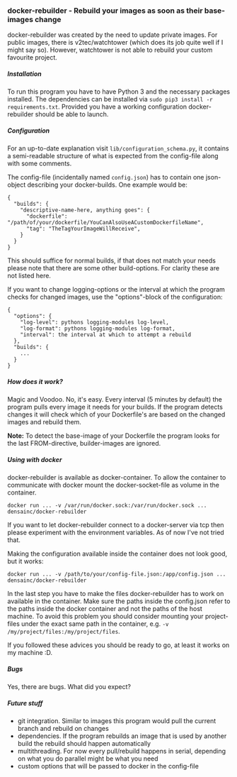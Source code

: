 ### docker-rebuilder - Rebuild your images as soon as their base-images change

docker-rebuilder was created by the need to update private images. For public images, there is v2tec/watchtower (which does its job 
quite well if I might say so). However, watchtower is not able to rebuild your custom favourite project. 

##### Installation

To run this program you have to have Python 3 and the necessary packages installed. The dependencies can be installed via `sudo pip3 install -r requirements.txt`. Provided you have a working configuration docker-rebuilder should be able to launch.

##### Configuration

For an up-to-date explanation visit `lib/configuration_schema.py`, it contains a semi-readable structure of what is expected from the config-file along with some comments.

The config-file (incidentally named `config.json`) has to contain one json-object describing your docker-builds. One example would be:
```
{
  "builds": {
    "descriptive-name-here, anything goes": {
      "dockerfile": "/path/of/your/dockerfile/YouCanAlsoUseACustomDockerfileName",
      "tag": "TheTagYourImageWillReceive",
    }
  }
}
```

This should suffice for normal builds, if that does not match your needs please note that there are some other build-options. For clarity these are not listed here.

If you want to change logging-options or the interval at which the program checks for changed images, use the "options"-block of the configuration:

```
{
  "options": {
    "log-level": pythons logging-modules log-level,
    "log-format": pythons logging-modules log-format,
    "interval": the interval at which to attempt a rebuild
  },
  "builds": {
    ...
  }
}
```

##### How does it work?

Magic and Voodoo. No, it's easy. Every interval (5 minutes by default) the program pulls every image it needs for your builds. If the program detects changes it will check which of your Dockerfile's are based on the changed images and rebuild them.

**Note:** To detect the base-image of your Dockerfile the program looks for the last FROM-directive, builder-images are ignored.

##### Using with docker

docker-rebuilder is available as docker-container. To allow the container to communicate with docker mount the docker-socket-file as volume in the container.

```
docker run ... -v /var/run/docker.sock:/var/run/docker.sock ... densainc/docker-rebuilder
```

If you want to let docker-rebuilder connect to a docker-server via tcp then please experiment with the environment variables. As of now I've not tried that.

Making the configuration available inside the container does not look good, but it works:

```
docker run ... -v /path/to/your/config-file.json:/app/config.json ... densainc/docker-rebuilder
```

In the last step you have to make the files docker-rebuilder has to work on available in the container. Make sure the paths inside the config.json refer to the paths inside the docker container and not the paths of the host machine. To avoid this problem you should consider mounting your project-files under the exact same path in the container, e.g. `-v /my/project/files:/my/project/files`.

If you followed these advices you should be ready to go, at least it works on my machine :D.

##### Bugs

Yes, there are bugs. What did you expect?

##### Future stuff

 - git integration. Similar to images this program would pull the current branch and rebuild on changes
 - dependencies. If the program rebuilds an image that is used by another build the rebuild should happen automatically
 - multithreading. For now every pull/rebuild happens in serial, depending on what you do parallel might be what you need
 - custom options that will be passed to docker in the config-file
